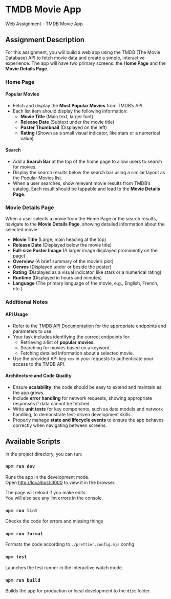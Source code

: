 # TMDB Movie App

Web Assignment - TMDB Movie App

## Assignment Description

For this assignment, you will build a web app using the TMDB (The Movie Database) API to fetch movie data and create a simple, interactive experience. The app will have two primary screens: the **Home Page** and the **Movie Details Page**.

### Home Page

#### Popular Movies

- Fetch and display the **Most Popular Movies** from TMDB’s API.
- Each list item should display the following information:
  - **Movie Title** (Main text, larger font)
  - **Release Date** (Subtext under the movie title)
  - **Poster Thumbnail** (Displayed on the left)
  - **Rating** (Shown as a small visual indicator, like stars or a numerical value)

#### Search

- Add a **Search Bar** at the top of the home page to allow users to search for movies.
- Display the search results below the search bar using a similar layout as the Popular Movies list.
- When a user searches, show relevant movie results from TMDB’s catalog. Each result should be tappable and lead to the **Movie Details Page**.

### Movie Details Page

When a user selects a movie from the Home Page or the search results, navigate to the **Movie Details Page**, showing detailed information about the selected movie:

- **Movie Title** (Large, main heading at the top)
- **Release Date** (Displayed below the movie title)
- **Full-size Poster Image** (A larger image displayed prominently on the page)
- **Overview** (A brief summary of the movie’s plot)
- **Genres** (Displayed under or beside the poster)
- **Rating** (Displayed as a visual indicator, like stars or a numerical rating)
- **Runtime** (Displayed in hours and minutes)
- **Language** (The primary language of the movie, e.g., English, French, etc.)

### Additional Notes

#### API Usage

- Refer to the [TMDB API Documentation](https://developer.themoviedb.org/) for the appropriate endpoints and parameters to use.
- Your task includes identifying the correct endpoints for:
  - Retrieving a list of **popular movies**.
  - Searching for movies based on a keyword.
  - Fetching detailed information about a selected movie.
- Use the provided API key `xxx` in your requests to authenticate your access to the TMDB API.

#### Architecture and Code Quality

- Ensure **scalability**: the code should be easy to extend and maintain as the app grows.
- Include **error handling** for network requests, showing appropriate responses if data cannot be fetched.
- Write **unit tests** for key components, such as data models and network handling, to demonstrate test-driven development skills.
- Properly manage **state and lifecycle events** to ensure the app behaves correctly when navigating between screens.

## Available Scripts

In the project directory, you can run:

### `npm run dev`

Runs the app in the development mode.<br />
Open [http://localhost:3000](http://localhost:3000) to view it in the browser.

The page will reload if you make edits.<br />
You will also see any lint errors in the console.

### `npm run lint`

Checks the code for errors and missing things

### `npm run format`

Formats the code according to `./prettier.config.mjs` config

### `npm test`

Launches the test runner in the interactive watch mode.<br />

### `npm run build`

Builds the app for production or local development to the `dist` folder.<br />
